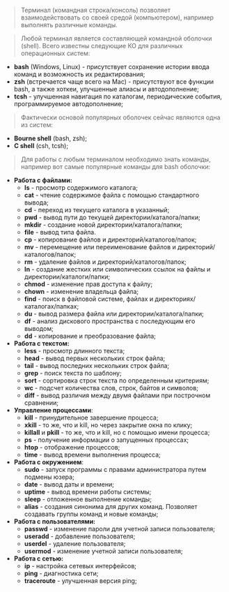 > Терминал (командная строка/консоль) позволяет взаимодействовать со своей средой (компьютером), например выполнять различные команды.

> Любой терминал является составляющей командной оболочки (shell). Всего известны следующие КО для различных операционных систем:

- **bash** (Windows, Linux) - присутствует сохранение истории ввода команд и возможность их редактирования;
- **zsh** (встречается чаще всего на Mac) - присутствуют все функции bash, а также хоткеи, улучшенные алиасы и автодополнение;
- **tcsh** - улучшенная навигация по каталогам, периодические события, программируемое автодополнение;

> Фактически основой популярных оболочек сейчас являются одна из систем:

- **Bourne shell** (bash, zsh);
- **C shell** (csh, tcsh);

> Для работы с любым терминалом необходимо знать команды, например вот самые популярные команды для bash оболочки:

- **Работа с файлами:**
	- **ls** - просмотр содержимого каталога;
	- **cat** - чтение содержимое файла с помощью стандартного вывода;
	- **cd** - переход из текущего каталога в указанный;
	- **pwd** - вывод пути до текущей директории/каталога/папки;
	- **mkdir** - создание новой директории/каталога/папки;
	- **file** - вывод типа файла. 
	- **cp** - копирование файлов и директорий/каталогов/папок;
	- **mv** - перемещение или переименование файлов и директорий/каталогов/папок;
	- **rm** - удаление файлов и директорий/каталогов/папок;
	- **ln** - создание жестких или символических ссылок на файлы и директории/каталоги/папки;
	- **chmod** - изменение прав доступа к файлу; 
	- **chown** - изменение владельца файла;
	- **find** - поиск в файловой системе, файлах и директориях/каталогах/папках; 
	- **du** - вывод размера файла или директории/каталога/папки;
	- **df** - анализ дискового пространства с последующим его выводом;
	- **dd** - копирование и преобразование файла;
- **Работа с текстом:**
	- **less** - просмотр длинного текста;
	- **head** - вывод первых нескольких строк файла;
	- **tail** - вывод последних нескольких строк файла;
	- **grep** - поиск текста по шаблону;
	- **sort** - сортировка строк текста по определенным критериям;
	- **wc** - подсчет количества слов, строк, байтов и символов;
	- **diff** - вывод различия между двумя файлами при построчном сравнении;
- **Управление процессами**:
	- **kill** - принудительное завершение процесса;
	- **xkill** - то же, что и kill, но через закрытие окна по клику;
	- **killall** и **pkill** - то же, что и kill, но с помощью имени процесса;
	- **ps** - получение информации о запущенных процессах;
	- **htop** - отображение процессов;
	- **time** - вывод времени выполнения процесса;
- **Работа с окружением**:
	- **sudo** - запуск программы с правами администратора путем подмены юзера;
	- **date** - вывод даты и времени;
	- **uptime** - вывод времени работы системы;
	- **sleep** - отложенное выполнение команды;
	- **alias** - создания синонима для других команд. Позволяет создавать группы команд и новые команды;
 - **Работа с пользователями:**
	 - **passwd** - изменение пароли для учетной записи пользователя;
	 - **useradd** - добавление пользователя;
	 - **userdel** - удаление пользователя;
	 - **usermod** - изменение учетной записи пользователя;
- **Работа с сетью:**
	- **ip** - настройка сетевых интерфейсов;
	- **ping** - диагностика сети;
	- **traceroute** - улучшенная версия ping;